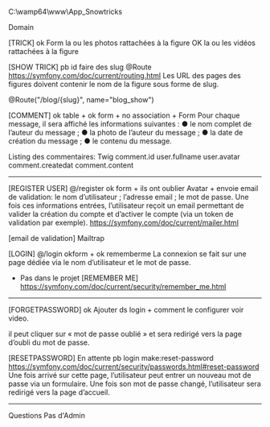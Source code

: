 C:\wamp64\www\App_Snowtricks

Domain

[TRICK] ok
Form
la ou les photos rattachées à la figure OK
la ou les vidéos rattachées à la figure

[SHOW TRICK] pb id faire des slug
@Route
https://symfony.com/doc/current/routing.html
Les URL des pages des figures doivent contenir le nom de la figure sous forme de slug.

@Route("/blog/{slug}", name="blog_show")

[COMMENT] ok table + ok form + no association +
Form
Pour chaque message, il sera affiché les informations suivantes :
● le nom complet de l’auteur du message ;
● la photo de l’auteur du message ;
● la date de création du message ;
● le contenu du message.

Listing des commentaires:
Twig
comment.id
user.fullname
user.avatar
comment.createdat
comment.content

---

[REGISTER USER] @/register ok form + ils ont oublier Avatar + envoie email de validation:
le nom d’utilisateur ;
l’adresse email ;
le mot de passe.
Une fois ces informations entrées, l’utilisateur reçoit un email
permettant de valider la création du compte et d’activer le compte
(via un token de validation par exemple).
https://symfony.com/doc/current/mailer.html

[email de validation]
Mailtrap

[LOGIN] @/login okform + ok rememberme
La connexion se fait sur une page dédiée via le nom d’utilisateur et le mot de passe.

- Pas dans le projet [REMEMBER ME]
  https://symfony.com/doc/current/security/remember_me.html

---

[FORGETPASSWORD] ok Ajouter ds login + comment le configurer voir video.

il peut cliquer sur « mot de passe oublié » et
sera redirigé vers la page d’oubli du mot de passe.

[RESETPASSWORD] En attente pb login make:reset-password
https://symfony.com/doc/current/security/passwords.html#reset-password
Une fois arrivé sur cette page, l’utilisateur peut entrer un nouveau mot de passe via un
formulaire.
Une fois son mot de passe changé, l’utilisateur sera redirigé vers la page d’accueil.

---

Questions
Pas d'Admin
